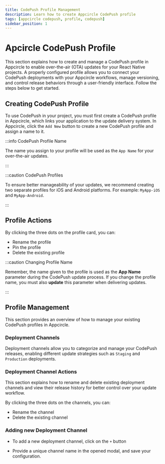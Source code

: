 ```yaml
---
title: CodePush Profile Management
description: Learn how to create Appcircle CodePush profile
tags: [appcircle codepush, profile, codepush]
sidebar_position: 1
---
```


# Apcircle CodePush Profile

This section explains how to create and manage a CodePush profile in Appcircle to enable over-the-air (OTA) updates for your React Native projects. A properly configured profile allows you to connect your CodePush deployments with your Appcircle workflows, manage versioning, and control release behaviors through a user-friendly interface. Follow the steps below to get started.

<Screenshot url='https://cdn.appcircle.io/docs/assets/BE6122-codePushEmptyState.png' />

## Creating CodePush Profile

To use CodePush in your project, you must first create a CodePush profile in Appcircle, which links your application to the update delivery system. In Appcircle, click the `Add New` button to create a new CodePush profile and assign a name to it.

:::info CodePush Profile Name

The name you assign to your profile will be used as the `App Name` for your over-the-air updates.

:::

:::caution CodePush Profiles

To ensure better manageability of your updates, we recommend creating two separate profiles for iOS and Android platforms. For example: `MyApp-iOS` and `MyApp-Android`.

:::

<Screenshot url='https://cdn.appcircle.io/docs/assets/BE6122-codePushAddNew.png' />

<Screenshot url='https://cdn.appcircle.io/docs/assets/BE6122-profileCard.png' />

## Profile Actions

By clicking the three dots on the profile card, you can:

- Rename the profile
- Pin the profile
- Delete the existing profile

<Screenshot url='https://cdn.appcircle.io/docs/assets/BE6122-profileActions.png' />

:::caution Changing Profile Name

Remember, the name given to the profile is used as the **App Name** parameter during the CodePush update process. If you change the profile name, you must also **update** this parameter when delivering updates.

:::


## Profile Management

This section provides an overview of how to manage your existing CodePush profiles in Appcircle.

### Deployment Channels

Deployment channels allow you to categorize and manage your CodePush releases, enabling different update strategies such as `Staging` and `Production` deployments.

<Screenshot url='https://cdn.appcircle.io/docs/assets/BE6122-deploymentChannels.png' />


### Deployment Channel Actions

This section explains how to rename and delete existing deployment channels and view their release history for better control over your update workflow.

<Screenshot url='https://cdn.appcircle.io/docs/assets/BE6122-channelActions.png' />

By clicking the three dots on the channels, you can:

- Rename the channel
- Delete the existing channel

### Adding new Deployment Channel

- To add a new deployment channel, click on the `+` button 

<Screenshot url='https://cdn.appcircle.io/docs/assets/BE6122-addNewDeploy.png' />

- Provide a unique channel name in the opened modal, and save your configuration.

<Screenshot url='https://cdn.appcircle.io/docs/assets/BE6122-channelName.png' />
